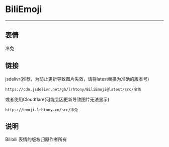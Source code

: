 # BiliEmoji
---
## 表情
冷兔
## 链接
jsdelivr(推荐，为防止更新导致图片失效，请将latest替换为准确的版本号)
```
https://cdn.jsdelivr.net/gh/lrhtony/BiliEmoji@latest/src/冷兔
```
或者使用Cloudflare(可能会因更新导致图片无法显示)
```
https://emoji.lrhtony.cn/src/冷兔
```
## 说明
Bilibili 表情的版权归原作者所有
